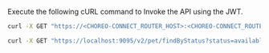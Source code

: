 Execute the following cURL command to Invoke the API using the JWT.

 ``` bash tab="Format"
 curl -X GET "https://<CHOREO-CONNECT_ROUTER_HOST>:<CHOREO-CONNECT_ROUTER_PORT>/<API-context>/<API-resource>" -H "accept:application/xml" -H "Authorization:Bearer $TOKEN" -k
 ```
 
 ``` bash tab="Example"
 curl -X GET "https://localhost:9095/v2/pet/findByStatus?status=available" -H "accept: application/xml" -H "Authorization:Bearer $TOKEN" -k
 ```

